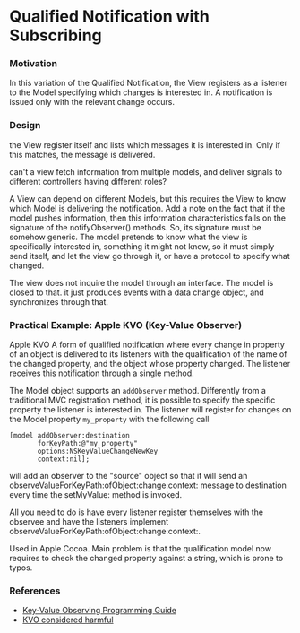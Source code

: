 # Qualified Notification with Subscribing

### Motivation

In this variation of the Qualified Notification, the View registers as a listener
to the Model specifying which changes is interested in. A notification is issued
only with the relevant change occurs.

### Design

the View register itself and lists which messages it is interested in.
Only if this matches, the message is delivered. 

can't a view fetch information from multiple models, and deliver signals to different controllers having different roles?

A View can depend on different Models, but this requires the View to know which
Model is delivering the notification.  Add a note on the fact that if the model
pushes information, then this
information characteristics falls on the signature of the notifyObserver()
methods. So, its signature must be somehow generic. The model pretends to know
what the view is specifically interested in, something it might not know, so it
must simply send itself, and let the view go through it, or have a protocol to
specify what changed.

The view does not inquire the model through an interface.
The model is closed to that. it just produces events with
a data change object, and synchronizes through that.


### Practical Example: Apple KVO (Key-Value Observer)

Apple KVO A form of qualified notification where every change in property of an object
is delivered to its listeners with the qualification of the name of
the changed property, and the object whose property changed. The listener
receives this notification through a single method.

The Model object supports an `addObserver` method. Differently from a traditional
MVC registration method, it is possible to specify the specific property
the listener is interested in. The listener will register for changes on
the Model property `my_property` with the following call 

```
[model addObserver:destination
       forKeyPath:@"my_property"
       options:NSKeyValueChangeNewKey
       context:nil];
```

will add an observer to the "source" object so that it will send an observeValueForKeyPath:ofObject:change:context: message to destination every time the setMyValue: method is invoked.

All you need to do is have every listener register themselves with the observee and have the listeners implement observeValueForKeyPath:ofObject:change:context:.

Used in Apple Cocoa. Main problem is that the qualification model now requires to
check the changed property against a string, which is prone to typos.

### References

- [Key-Value Observing Programming Guide](https://developer.apple.com/library/mac/documentation/Cocoa/Conceptual/KeyValueObserving/KeyValueObserving.html)
- [KVO considered harmful](http://khanlou.com/2013/12/kvo-considered-harmful/)

